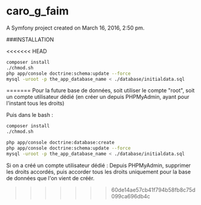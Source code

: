 caro_g_faim
===========

A Symfony project created on March 16, 2016, 2:50 pm.

###INSTALLATION

<<<<<<< HEAD
```bash
composer install
./chmod.sh
php app/console doctrine:schema:update --force
mysql -uroot -p the_app_database_name < ./database/initialdata.sql
```
=======
Pour la future base de données, soit utiliser le compte "root", soit un compte utilisateur dédié (en créer un depuis PHPMyAdmin, ayant pour l'instant tous les droits)

Puis dans le bash :

```bash
composer install
./chmod.sh

php app/console doctrine:database:create
php app/console doctrine:schema:update --force
mysql -uroot -p the_app_database_name < ./database/initialdata.sql
```

Si on a créé un compte utilisateur dédié :
Depuis PHPMyAdmin, supprimer les droits accordés, 
puis accorder tous les droits uniquement pour la base de données que l'on vient de créér.
>>>>>>> 60de14ae57cb41f794b58fb8c75d099ca696db4c

